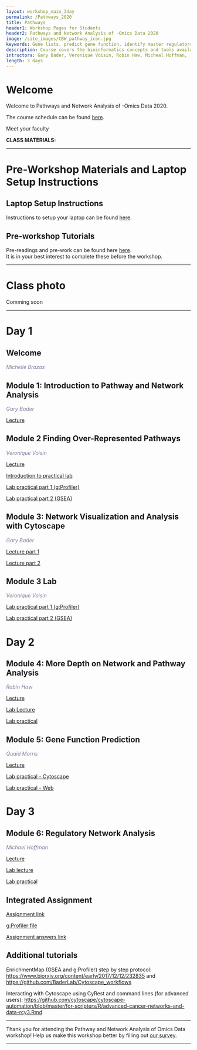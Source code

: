 ```yaml
---
layout: workshop_main_3day
permalink: /Pathways_2020
title: Pathways
header1: Workshop Pages for Students
header2: Pathways and Network Analysis of -Omics Data 2020
image: /site_images/CBW_pathway_icon.jpg
keywords: Gene lists, predict gene function, identify master regulators
description: Course covers the bioinformatics concepts and tools available for interpreting a gene list using pathway and network information. 
intructors: Gary Bader, Veronique Voisin, Robin Haw, Micheal Hoffman,
length: 3 days
---
```

# Welcome 

Welcome to Pathways and Network Analysis of -Omics Data 2020.  

The course schedule can be found [here](https://bioinformaticsdotca.github.io/Pathways_2020_schedule).  

Meet your faculty  

**CLASS MATERIALS:** 
***

# Pre-Workshop Materials and Laptop Setup Instructions <a id="preworkshop"></a>

## Laptop Setup Instructions

Instructions to setup your laptop can be found [here](https://bioinformaticsdotca.github.io/Pathways_laptop_setup_instructions).

## Pre-workshop Tutorials

Pre-readings and pre-work can be found here [here](https://bioinformaticsdotca.github.io/Pathways_2020_prework).  
It is in your best interest to complete these before the workshop.

***


# Class photo

Comming soon
***  

# Day 1 <a id="day1"></a>

##  Welcome 

  *<font color="#827e9c">Michelle Brazas</font>* 

##  Module 1: Introduction to Pathway and Network Analysis 

  *<font color="#827e9c">Gary Bader</font>*
  
  [Lecture](https://drive.google.com/a/bioinformatics.ca/file/d/1mAdixP7ULnFGiZn-pVd8vM5Keau_O9TE/view?usp=sharing)
    
##  Module 2 Finding Over-Represented Pathways 

  *<font color="#827e9c">Veronique Voisin</font>*
  
  [Lecture](https://drive.google.com/a/bioinformatics.ca/file/d/1_hlJx_83Noj9Tt7AD0Ax0kmTjT_wWEW8/view?usp=sharing) 
  
  [Introduction to practical lab](https://drive.google.com/a/bioinformatics.ca/file/d/1cN9D6L77rsE-l9ut55tB966A8CFhWwM3/view?usp=sharing)  

  [Lab practical part 1 (g:Profiler)](http://bioinformaticsdotca.github.io/Pathways_2019_Module2_Lab-GProfiler)    

  [Lab practical part 2 (GSEA)](http://bioinformaticsdotca.github.io/Pathways_2019_Module2_Lab-GSEA)    
  
## Module 3: Network Visualization and Analysis with Cytoscape 

 *<font color="#827e9c">Gary Bader</font>*  
  
 [Lecture part 1](https://drive.google.com/a/bioinformatics.ca/file/d/15yfdApta64_hJw_h0QfRnsn7a_PnLYIh/view?usp=sharing)  
    
 [Lecture part 2](https://drive.google.com/a/bioinformatics.ca/file/d/1Eems2200ETVzvD-eOymoP2HgUameinCF/view?usp=sharing) 
 
 ## Module 3 Lab
 
 *<font color="#827e9c">Veronique Voisin</font>*  
 
[Lab practical part 1 (g:Profiler)](http://bioinformaticsdotca.github.io/Pathways_2019_Module3_Lab-EM_GProfiler)   

[Lab practical part 2 (GSEA)](http://bioinformaticsdotca.github.io/Pathways_2019_Module3_Lab-EM_GSEA)  


# Day 2 <a id="day2"></a>

##  Module 4: More Depth on Network and Pathway Analysis 

  *<font color="#827e9c">Robin Haw</font>*
  
  [Lecture](https://drive.google.com/a/bioinformatics.ca/file/d/1dSZdXv6p30DqoZIFYgX53o2e84fgKamv/view?usp=sharing)   
  
  [Lab Lecture](https://drive.google.com/a/bioinformatics.ca/file/d/1afXymoPtuLo8R1UyOSrHf2MlcdZ9pDO2/view?usp=sharing)
  
  [Lab practical](http://bioinformaticsdotca.github.io/Pathways_2019_Module4_lab)

##  Module 5: Gene Function Prediction  

  *<font color="#827e9c">Quaid Morris</font>*
  
  [Lecture](https://drive.google.com/a/bioinformatics.ca/file/d/1Lc9IXnpZeyq_LMqL10C0Igb7C4tzL04m/view?usp=sharing)
  
  [Lab practical - Cytoscape](http://bioinformaticsdotca.github.io/Pathways_2019_Module5_Lab-GeneMania)   
  
  [Lab practical - Web](http://bioinformaticsdotca.github.io/Pathways_2019_Module5_Lab-GeneManiaWeb)  
  

# Day 3 <a id="day3"></a>

## Module 6: Regulatory Network Analysis 

*<font color="#827e9c">Michael Hoffman</font>*
  
  [Lecture](https://drive.google.com/a/bioinformatics.ca/file/d/1o-s4zbmfVnXICsespFrjyJ42ZjTz8dUJ/view?usp=sharing)
  
  [Lab lecture](https://drive.google.com/a/bioinformatics.ca/file/d/1Ieg6W0irazZn69jKWopvhcEyLusYHQhy/view?usp=sharing)  
  
  [Lab practical](http://bioinformaticsdotca.github.io/Pathways_2019_Module6_Lab) 


## Integrated Assignment

[Assignment link](http://bioinformaticsdotca.github.io/Pathways_2019_IA) 

[g:Profiler file](https://github.com/bioinformaticsdotca/Pathways_2019/blob/master/IntegratedAssignment/hsapiens.pathways.NAME.gmt)

[Assignment answers link](http://bioinformaticsdotca.github.io/Pathways_2019_IA_Answers) 

## Additional tutorials <a id="additionaltutorials"></a>

EnrichmentMap (GSEA and g:Profiler) step by step protocol:
https://www.biorxiv.org/content/early/2017/12/12/232835
and https://github.com/BaderLab/Cytoscape_workflows

Interacting with Cytoscape using CyRest and command lines (for advanced users):
https://github.com/cytoscape/cytoscape-automation/blob/master/for-scripters/R/advanced-cancer-networks-and-data-rcy3.Rmd


***

Thank you for attending the Pathway and Network Analysis of Omics Data workshop! Help us make this workshop better by filling out [our survey](https://forms.gle/D8w8qyJ1r71rFnZe9).

*** 
